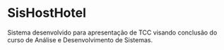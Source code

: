 # SisHostHotel

Sistema desenvolvido para apresentação de TCC visando conclusão do curso de Análise e Desenvolvimento de Sistemas.
